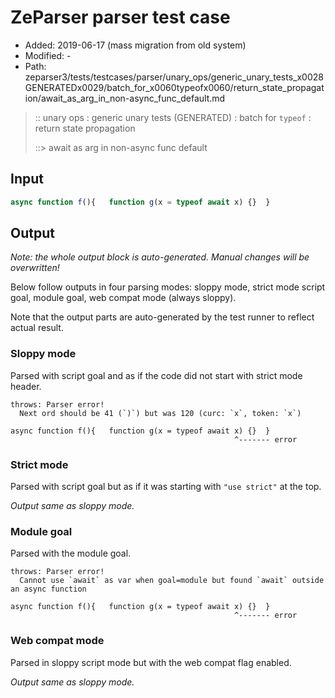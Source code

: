 # ZeParser parser test case

- Added: 2019-06-17 (mass migration from old system)
- Modified: -
- Path: zeparser3/tests/testcases/parser/unary_ops/generic_unary_tests_x0028GENERATEDx0029/batch_for_x0060typeofx0060/return_state_propagation/await_as_arg_in_non-async_func_default.md

> :: unary ops : generic unary tests (GENERATED) : batch for `typeof` : return state propagation
>
> ::> await as arg in non-async func default

## Input

`````js
async function f(){   function g(x = typeof await x) {}  }
`````

## Output

_Note: the whole output block is auto-generated. Manual changes will be overwritten!_

Below follow outputs in four parsing modes: sloppy mode, strict mode script goal, module goal, web compat mode (always sloppy).

Note that the output parts are auto-generated by the test runner to reflect actual result.

### Sloppy mode

Parsed with script goal and as if the code did not start with strict mode header.

`````
throws: Parser error!
  Next ord should be 41 (`)`) but was 120 (curc: `x`, token: `x`)

async function f(){   function g(x = typeof await x) {}  }
                                                  ^------- error
`````

### Strict mode

Parsed with script goal but as if it was starting with `"use strict"` at the top.

_Output same as sloppy mode._

### Module goal

Parsed with the module goal.

`````
throws: Parser error!
  Cannot use `await` as var when goal=module but found `await` outside an async function

async function f(){   function g(x = typeof await x) {}  }
                                                  ^------- error
`````


### Web compat mode

Parsed in sloppy script mode but with the web compat flag enabled.

_Output same as sloppy mode._
